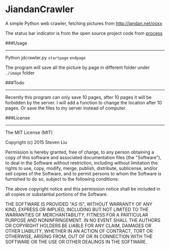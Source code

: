 # JiandanCrawler

A simple Python web crawler, fetching pictures from http://jandan.net/ooxx

The status bar indicator is from the open source project code from [process](https://github.com/verigak/progress/)

###Usage
___________

Python jdcrawler.py `startpage` `endpage`

The program will save all the picture by page in different folder under `./image` folder

###Todo
___________

Recently this program can only save 10 pages, after 10 pages it will be forbidden by the server. I will add a function to change the location after 10 pages. Or save the files to my server instead of computer.


###License
___________

The MIT License (MIT)

Copyright (c) 2015 Steven Liu

Permission is hereby granted, free of charge, to any person obtaining a copy
of this software and associated documentation files (the "Software"), to deal
in the Software without restriction, including without limitation the rights
to use, copy, modify, merge, publish, distribute, sublicense, and/or sell
copies of the Software, and to permit persons to whom the Software is
furnished to do so, subject to the following conditions:

The above copyright notice and this permission notice shall be included in all
copies or substantial portions of the Software.

THE SOFTWARE IS PROVIDED "AS IS", WITHOUT WARRANTY OF ANY KIND, EXPRESS OR
IMPLIED, INCLUDING BUT NOT LIMITED TO THE WARRANTIES OF MERCHANTABILITY,
FITNESS FOR A PARTICULAR PURPOSE AND NONINFRINGEMENT. IN NO EVENT SHALL THE
AUTHORS OR COPYRIGHT HOLDERS BE LIABLE FOR ANY CLAIM, DAMAGES OR OTHER
LIABILITY, WHETHER IN AN ACTION OF CONTRACT, TORT OR OTHERWISE, ARISING FROM,
OUT OF OR IN CONNECTION WITH THE SOFTWARE OR THE USE OR OTHER DEALINGS IN THE
SOFTWARE.
